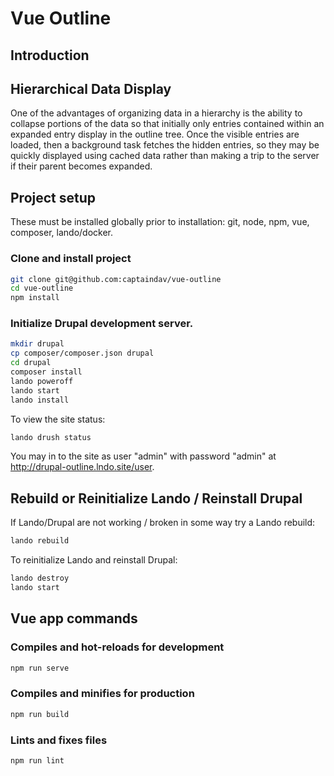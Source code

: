 # Vue Outline

## Introduction

## Hierarchical Data Display

One of the advantages of organizing data in a hierarchy is the ability to collapse portions of the data so
that initially only entries contained within an expanded entry display in the outline tree.
Once the visible entries are loaded, then a background task fetches the hidden entries, so they may be
quickly displayed using cached data rather than making a trip to the server if their parent becomes expanded.

## Project setup

These must be installed globally prior to installation: git, node, npm, vue, composer, lando/docker.

### Clone and install project

```bash
git clone git@github.com:captaindav/vue-outline
cd vue-outline
npm install
```

### Initialize Drupal development server.

```bash
mkdir drupal
cp composer/composer.json drupal
cd drupal
composer install
lando poweroff
lando start
lando install
```

To view the site status:

```bash
lando drush status
```

You may in to the site as user "admin" with password "admin" at <http://drupal-outline.lndo.site/user>.

## Rebuild or Reinitialize Lando / Reinstall Drupal

If Lando/Drupal are not working / broken in some way try a Lando rebuild:

```bash
lando rebuild
```

To reinitialize Lando and reinstall Drupal:

```bash
lando destroy
lando start
```

## Vue app commands

### Compiles and hot-reloads for development

```bash
npm run serve
```

### Compiles and minifies for production

```bash
npm run build
```

### Lints and fixes files

```bash
npm run lint
```

